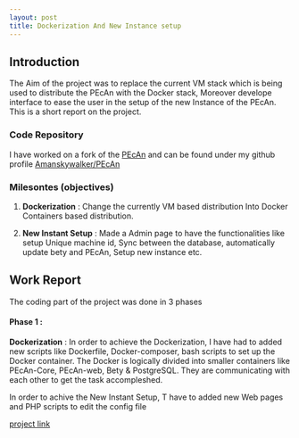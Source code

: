 ```yaml
---
layout: post
title: Dockerization And New Instance setup
---
```


## Introduction

The Aim of the project was to replace the current VM stack which is being used to distribute the PEcAn with the Docker stack, Moreover develope interface to ease the user in the setup of the new Instance of the PEcAn. This is a short report on the project.

### Code Repository

I have worked on a fork of the [PEcAn](https://github.com/PecanProject/pecan.git) and can be found under my github profile [Amanskywalker/PEcAn](https://github.com/Amanskywalker/pecan.git)

### Milesontes (objectives)

1. **Dockerization** : Change the currently VM based distribution Into Docker Containers based distribution.

2. **New Instant Setup** :  Made a Admin page to have the functionalities like setup Unique machine id, Sync between the database, automatically update bety and PEcAn, Setup new instance etc.

## Work Report
The coding part of the project was done in 3 phases

#### Phase 1 :

**Dockerization** : In order to achieve the Dockerization, I have had to added new scripts like Dockerfile, Docker-composer, bash scripts to set up the Docker container. The Docker is logically divided into smaller containers like PEcAn-Core, PEcAn-web, Bety & PostgreSQL. They are communicating with each other to get the task accompleshed.

In order to achive the New Instant Setup, T have to added new Web pages and PHP scripts to edit the config file


[project link](https://summerofcode.withgoogle.com/projects/#5583766987735040)
